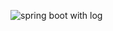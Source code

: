 
![spring boot with log](https://user-images.githubusercontent.com/724699/83565041-0faa0e80-a4f4-11ea-8a18-504697414a61.png)
